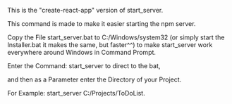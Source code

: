 This is the "create-react-app" version of start_server.

This command is made to make it easier starting the npm server.

Copy the File start_server.bat to C:/Windows/system32 (or simply start the Installer.bat it makes the same, but faster^^) to make start_server work everywhere around Windows in Command Prompt.

Enter the Command: start_server to direct to the bat,

and then as a Parameter enter the Directory of your Project.

For Example: start_server C:/Projects/ToDoList.